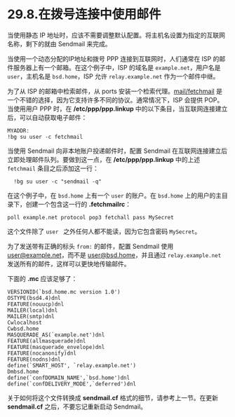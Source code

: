 # 29.8.在拨号连接中使用邮件

当使用静态 IP 地址时，应该不需要调整默认配置。将主机名设置为指定的互联网名称，剩下的就由 Sendmail 来完成。

当使用一个动态分配的IP地址和拨号 PPP 连接到互联网时，人们通常在 ISP 的邮件服务器上有一个邮箱。在这个例子中，ISP 的域名是 `example.net`，用户名是 `user`，主机名是 `bsd.home`，ISP 允许 `relay.example.net` 作为一个邮件中继。

为了从 ISP 的邮箱中检索邮件，从 ports 安装一个检索代理。[mail/fetchmail](https://cgit.freebsd.org/ports/tree/mail/fetchmail/pkg-descr) 是一个不错的选择，因为它支持许多不同的协议。通常情况下，ISP 会提供 POP。当使用用户 PPP 时，在 **/etc/ppp/ppp.linkup** 中的以下条目，当互联网连接建立后，可以自动获取电子邮件：

```
MYADDR:
!bg su user -c fetchmail
```

当使用 Sendmail 向非本地账户投递邮件时，配置 Sendmail 在互联网连接建立后立即处理邮件队列。要做到这一点，在 **/etc/ppp/ppp.linkup** 中的上述 `fetchmail` 条目之后添加这一行：

```
  !bg su user -c "sendmail -q"
```
在这个例子中，在 `bsd.home` 上有一个 `user` 的账户。在 `bsd.home` 上的用户的主目录下，创建一个包含这一行的 **.fetchmailrc**：

```
poll example.net protocol pop3 fetchall pass MySecret
```

这个文件除了 `user ` 之外任何人都不能读，因为它包含密码 `MySecret`。

为了发送带有正确的标头 `from:` 的邮件，配置 Sendmail 使用 [user@example.net](user@example.net)，而不是 [user@bsd.home](user@bsd.home)，并且通过 `relay.example.net` 发送所有的邮件，这样可以更快地传输邮件。

下面的 **.mc** 应该足够了：

```
VERSIONID(`bsd.home.mc version 1.0')
OSTYPE(bsd4.4)dnl
FEATURE(nouucp)dnl
MAILER(local)dnl
MAILER(smtp)dnl
Cwlocalhost
Cwbsd.home
MASQUERADE_AS(`example.net')dnl
FEATURE(allmasquerade)dnl
FEATURE(masquerade_envelope)dnl
FEATURE(nocanonify)dnl
FEATURE(nodns)dnl
define(`SMART_HOST', `relay.example.net')
Dmbsd.home
define(`confDOMAIN_NAME',`bsd.home')dnl
define(`confDELIVERY_MODE',`deferred')dnl
```

关于如何将这个文件转换成 **sendmail.cf** 格式的细节，请参考上一节。在更新 **sendmail.cf** 之后，不要忘记重新启动 Sendmail。
